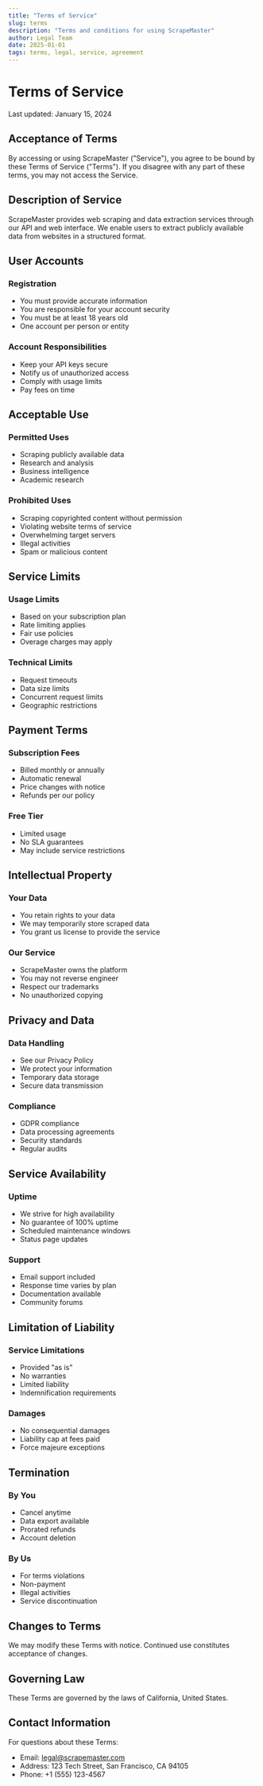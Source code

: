 ```yaml
---
title: "Terms of Service"
slug: terms
description: "Terms and conditions for using ScrapeMaster"
author: Legal Team
date: 2025-01-01
tags: terms, legal, service, agreement
---
```


# Terms of Service

Last updated: January 15, 2024

## Acceptance of Terms

By accessing or using ScrapeMaster ("Service"), you agree to be bound by these Terms of Service ("Terms"). If you disagree with any part of these terms, you may not access the Service.

## Description of Service

ScrapeMaster provides web scraping and data extraction services through our API and web interface. We enable users to extract publicly available data from websites in a structured format.

## User Accounts

### Registration
- You must provide accurate information
- You are responsible for your account security
- You must be at least 18 years old
- One account per person or entity

### Account Responsibilities
- Keep your API keys secure
- Notify us of unauthorized access
- Comply with usage limits
- Pay fees on time

## Acceptable Use

### Permitted Uses
- Scraping publicly available data
- Research and analysis
- Business intelligence
- Academic research

### Prohibited Uses
- Scraping copyrighted content without permission
- Violating website terms of service
- Overwhelming target servers
- Illegal activities
- Spam or malicious content

## Service Limits

### Usage Limits
- Based on your subscription plan
- Rate limiting applies
- Fair use policies
- Overage charges may apply

### Technical Limits
- Request timeouts
- Data size limits
- Concurrent request limits
- Geographic restrictions

## Payment Terms

### Subscription Fees
- Billed monthly or annually
- Automatic renewal
- Price changes with notice
- Refunds per our policy

### Free Tier
- Limited usage
- No SLA guarantees
- May include service restrictions

## Intellectual Property

### Your Data
- You retain rights to your data
- We may temporarily store scraped data
- You grant us license to provide the service

### Our Service
- ScrapeMaster owns the platform
- You may not reverse engineer
- Respect our trademarks
- No unauthorized copying

## Privacy and Data

### Data Handling
- See our Privacy Policy
- We protect your information
- Temporary data storage
- Secure data transmission

### Compliance
- GDPR compliance
- Data processing agreements
- Security standards
- Regular audits

## Service Availability

### Uptime
- We strive for high availability
- No guarantee of 100% uptime
- Scheduled maintenance windows
- Status page updates

### Support
- Email support included
- Response time varies by plan
- Documentation available
- Community forums

## Limitation of Liability

### Service Limitations
- Provided "as is"
- No warranties
- Limited liability
- Indemnification requirements

### Damages
- No consequential damages
- Liability cap at fees paid
- Force majeure exceptions

## Termination

### By You
- Cancel anytime
- Data export available
- Prorated refunds
- Account deletion

### By Us
- For terms violations
- Non-payment
- Illegal activities
- Service discontinuation

## Changes to Terms

We may modify these Terms with notice. Continued use constitutes acceptance of changes.

## Governing Law

These Terms are governed by the laws of California, United States.

## Contact Information

For questions about these Terms:

- Email: legal@scrapemaster.com
- Address: 123 Tech Street, San Francisco, CA 94105
- Phone: +1 (555) 123-4567